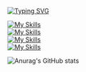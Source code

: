 [![Typing SVG](https://readme-typing-svg.herokuapp.com?font=Kanit&size=40&center=false&vCenter=true&duration=3000&pause=10000&color=C77DBB&witdh=600&height=100&repeat=true&lines=public+class+Seung+{)](https://git.io/typing-svg)
<!-- lang -->
<!-- framework, library -->
<!-- db -->
<!-- tool -->
[![My Skills](https://skillicons.dev/icons?i=java,js)](https://skillicons.dev)  
[![My Skills](https://skillicons.dev/icons?i=spring,react)](https://skillicons.dev)  
[![My Skills](https://skillicons.dev/icons?i=mysql)](https://skillicons.dev)  
[![My Skills](https://skillicons.dev/icons?i=docker,aws)](https://skillicons.dev)  

![Anurag's GitHub stats](https://github-readme-stats.vercel.app/api?hide_border=true&show_icons=true&bg_color=20232a&icon_color=E3E3E3A8&text_color=fff&title_color=C77DBB&count_private=true&username=miniato2&show_icons=true&theme=dracula)
